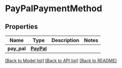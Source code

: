 # PayPalPaymentMethod

## Properties
Name | Type | Description | Notes
------------ | ------------- | ------------- | -------------
**pay_pal** | [**PayPal**](PayPal.md) |  | 

[[Back to Model list]](../README.md#documentation-for-models) [[Back to API list]](../README.md#documentation-for-api-endpoints) [[Back to README]](../README.md)


